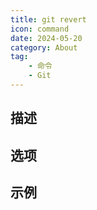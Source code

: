 ```yaml
---
title: git revert
icon: command
date: 2024-05-20
category: About
tag:
    - 命令
    - Git
---
```


## 描述



## 选项



## 示例
